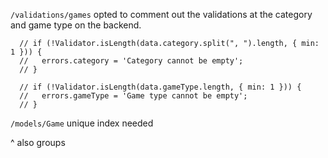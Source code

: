 

`/validations/games` opted to comment out the validations at the category and game type on the backend.
  ```JS
    // if (!Validator.isLength(data.category.split(", ").length, { min: 1 })) {
    //   errors.category = 'Category cannot be empty';
    // }

    // if (!Validator.isLength(data.gameType.length, { min: 1 })) {
    //   errors.gameType = 'Game type cannot be empty';
    // }
  ```


`/models/Game` unique index needed

^ also groups
